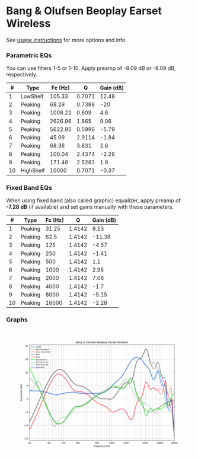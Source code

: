 # Bang & Olufsen Beoplay Earset Wireless
See [usage instructions](https://github.com/jaakkopasanen/AutoEq#usage) for more options and info.

### Parametric EQs
You can use filters 1-5 or 1-10. Apply preamp of -8.09 dB or -8.09 dB, respectively.

|   # | Type      |   Fc (Hz) |      Q |   Gain (dB) |
|-----|-----------|-----------|--------|-------------|
|   1 | LowShelf  |    105.33 | 0.7071 |       12.48 |
|   2 | Peaking   |     68.29 | 0.7388 |      -20    |
|   3 | Peaking   |   1008.22 | 0.609  |        4.6  |
|   4 | Peaking   |   2626.96 | 1.865  |        9.06 |
|   5 | Peaking   |   5622.95 | 0.5996 |       -5.79 |
|   6 | Peaking   |     45.09 | 2.9114 |       -1.84 |
|   7 | Peaking   |     68.36 | 3.831  |        1.6  |
|   8 | Peaking   |    100.04 | 2.4374 |       -2.26 |
|   9 | Peaking   |    171.48 | 2.5283 |        1.9  |
|  10 | HighShelf |  10000    | 0.7071 |       -0.37 |

### Fixed Band EQs
When using fixed band (also called graphic) equalizer, apply preamp of **-7.28 dB** (if available) and set gains manually with these parameters.

|   # | Type    |   Fc (Hz) |      Q |   Gain (dB) |
|-----|---------|-----------|--------|-------------|
|   1 | Peaking |     31.25 | 1.4142 |        9.13 |
|   2 | Peaking |     62.5  | 1.4142 |      -11.38 |
|   3 | Peaking |    125    | 1.4142 |       -4.57 |
|   4 | Peaking |    250    | 1.4142 |       -1.41 |
|   5 | Peaking |    500    | 1.4142 |        1.1  |
|   6 | Peaking |   1000    | 1.4142 |        2.95 |
|   7 | Peaking |   2000    | 1.4142 |        7.06 |
|   8 | Peaking |   4000    | 1.4142 |       -1.7  |
|   9 | Peaking |   8000    | 1.4142 |       -5.15 |
|  10 | Peaking |  16000    | 1.4142 |       -2.28 |

### Graphs
![](./Bang%20&%20Olufsen%20Beoplay%20Earset%20Wireless.png)

